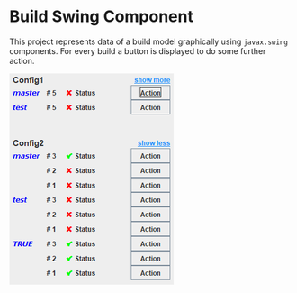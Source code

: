 # Build Swing Component

This project represents data of a build model graphically using `javax.swing` components. For every build a button is displayed to do some further action.

![Preview](assets/preview.png)
